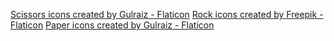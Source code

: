 <a href="https://www.flaticon.com/free-icons/scissors" title="scissors icons">Scissors icons created by Gulraiz - Flaticon</a>
<a href="https://www.flaticon.com/free-icons/rock" title="rock icons">Rock icons created by Freepik - Flaticon</a>
<a href="https://www.flaticon.com/free-icons/paper" title="paper icons">Paper icons created by Gulraiz - Flaticon</a>